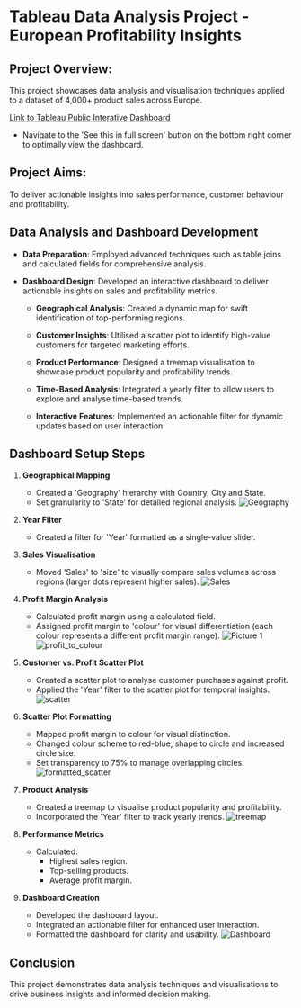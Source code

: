 # Tableau Data Analysis Project - European Profitability Insights

## Project Overview:
This project showcases data analysis and visualisation techniques applied to a dataset of 4,000+ product sales across Europe. 

[Link to Tableau Public Interative Dashboard](https://public.tableau.com/app/profile/sonali.tejura/viz/EuropeanProfitabilityInsightsTechnologyOfficeSuppliesandFurniture/EuropeanProfitabilityInsightsTechnologyOfficeSuppliesandFurniture?publish=yes) 
- Navigate to the 'See this in full screen' button on the bottom right corner to optimally view the dashboard.

## Project Aims:
To deliver actionable insights into sales performance, customer behaviour and profitability. 

## Data Analysis and Dashboard Development

- **Data Preparation**: Employed advanced techniques such as table joins and calculated fields for comprehensive analysis.

- **Dashboard Design**: Developed an interactive dashboard to deliver actionable insights on sales and profitability metrics.

  - **Geographical Analysis**: Created a dynamic map for swift identification of top-performing regions.
  
  - **Customer Insights**: Utilised a scatter plot to identify high-value customers for targeted marketing efforts.
  
  - **Product Performance**: Designed a treemap visualisation to showcase product popularity and profitability trends.
  
  - **Time-Based Analysis**: Integrated a yearly filter to allow users to explore and analyse time-based trends.
  
  - **Interactive Features**: Implemented an actionable filter for dynamic updates based on user interaction.


## Dashboard Setup Steps

1. **Geographical Mapping**
   - Created a 'Geography' hierarchy with Country, City and State.
   - Set granularity to 'State' for detailed regional analysis.
![Geography](https://github.com/sonalitejura/portfolio-projects/assets/172199569/5b917125-9727-4bea-8449-2a9072db8b9d)

2. **Year Filter**
   - Created a filter for 'Year' formatted as a single-value slider.

3. **Sales Visualisation**
   - Moved 'Sales' to 'size' to visually compare sales volumes across regions (larger dots represent higher sales).
![Sales](https://github.com/sonalitejura/portfolio-projects/assets/172199569/df22f986-d0a6-44e3-955c-056caaa1f65c)

4. **Profit Margin Analysis**
   - Calculated profit margin using a calculated field.
   - Assigned profit margin to 'colour' for visual differentiation (each colour represents a different profit margin range).
![Picture 1](https://github.com/sonalitejura/portfolio-projects/assets/172199569/416c7ac1-35ff-4ac8-81a9-ef58ad9ae513)
  ![profit_to_colour](https://github.com/sonalitejura/portfolio-projects/assets/172199569/94c69dd3-7809-44c7-8f2d-86f0057b49d2)

5. **Customer vs. Profit Scatter Plot**
   - Created a scatter plot to analyse customer purchases against profit.
   - Applied the 'Year' filter to the scatter plot for temporal insights.
![scatter](https://github.com/sonalitejura/portfolio-projects/assets/172199569/6a6f3d8b-8d00-4669-885b-164b8ed44bce)

6. **Scatter Plot Formatting**
   - Mapped profit margin to colour for visual distinction.
   - Changed colour scheme to red-blue, shape to circle and increased circle size.
   - Set transparency to 75% to manage overlapping circles.
![formatted_scatter](https://github.com/sonalitejura/portfolio-projects/assets/172199569/22779cc5-5813-4a02-9807-548729e2c86e)

7. **Product Analysis**
   - Created a treemap to visualise product popularity and profitability.
   - Incorporated the 'Year' filter to track yearly trends.
![treemap](https://github.com/sonalitejura/portfolio-projects/assets/172199569/759ff583-e481-491d-85d3-cf3198f813e6)

8. **Performance Metrics**
   - Calculated:
     - Highest sales region.
     - Top-selling products.
     - Average profit margin.

9. **Dashboard Creation**
   - Developed the dashboard layout.
   - Integrated an actionable filter for enhanced user interaction.
   - Formatted the dashboard for clarity and usability.
![Dashboard](https://github.com/sonalitejura/portfolio-projects/assets/172199569/5470760b-2d06-4eca-aa64-78e4916be264)

## Conclusion
This project demonstrates data analysis techniques and visualisations to drive business insights and informed decision making. 
